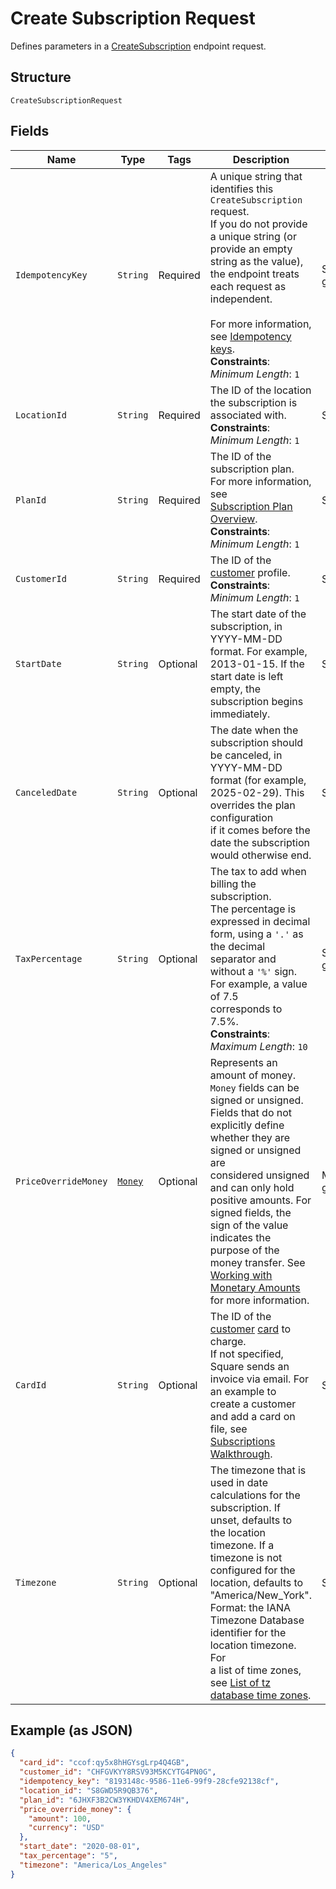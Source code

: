 
# Create Subscription Request

Defines parameters in a
[CreateSubscription](#endpoint-subscriptions-createsubscription) endpoint request.

## Structure

`CreateSubscriptionRequest`

## Fields

| Name | Type | Tags | Description | Getter |
|  --- | --- | --- | --- | --- |
| `IdempotencyKey` | `String` | Required | A unique string that identifies this `CreateSubscription` request.<br>If you do not provide a unique string (or provide an empty string as the value),<br>the endpoint treats each request as independent.<br><br>For more information, see [Idempotency keys](https://developer.squareup.com/docs/working-with-apis/idempotency).<br>**Constraints**: *Minimum Length*: `1` | String getIdempotencyKey() |
| `LocationId` | `String` | Required | The ID of the location the subscription is associated with.<br>**Constraints**: *Minimum Length*: `1` | String getLocationId() |
| `PlanId` | `String` | Required | The ID of the subscription plan. For more information, see<br>[Subscription Plan Overview](https://developer.squareup.com/docs/subscriptions/overview).<br>**Constraints**: *Minimum Length*: `1` | String getPlanId() |
| `CustomerId` | `String` | Required | The ID of the [customer](#type-customer) profile.<br>**Constraints**: *Minimum Length*: `1` | String getCustomerId() |
| `StartDate` | `String` | Optional | The start date of the subscription, in YYYY-MM-DD format. For example,<br>2013-01-15. If the start date is left empty, the subscription begins<br>immediately. | String getStartDate() |
| `CanceledDate` | `String` | Optional | The date when the subscription should be canceled, in<br>YYYY-MM-DD format (for example, 2025-02-29). This overrides the plan configuration<br>if it comes before the date the subscription would otherwise end. | String getCanceledDate() |
| `TaxPercentage` | `String` | Optional | The tax to add when billing the subscription.<br>The percentage is expressed in decimal form, using a `'.'` as the decimal<br>separator and without a `'%'` sign. For example, a value of 7.5<br>corresponds to 7.5%.<br>**Constraints**: *Maximum Length*: `10` | String getTaxPercentage() |
| `PriceOverrideMoney` | [`Money`](/doc/models/money.md) | Optional | Represents an amount of money. `Money` fields can be signed or unsigned.<br>Fields that do not explicitly define whether they are signed or unsigned are<br>considered unsigned and can only hold positive amounts. For signed fields, the<br>sign of the value indicates the purpose of the money transfer. See<br>[Working with Monetary Amounts](https://developer.squareup.com/docs/build-basics/working-with-monetary-amounts)<br>for more information. | Money getPriceOverrideMoney() |
| `CardId` | `String` | Optional | The ID of the [customer](#type-customer) [card](#type-card) to charge.<br>If not specified, Square sends an invoice via email. For an example to<br>create a customer and add a card on file, see [Subscriptions Walkthrough](https://developer.squareup.com/docs/subscriptions-api/walkthrough). | String getCardId() |
| `Timezone` | `String` | Optional | The timezone that is used in date calculations for the subscription. If unset, defaults to<br>the location timezone. If a timezone is not configured for the location, defaults to "America/New_York".<br>Format: the IANA Timezone Database identifier for the location timezone. For<br>a list of time zones, see [List of tz database time zones](https://en.wikipedia.org/wiki/List_of_tz_database_time_zones). | String getTimezone() |

## Example (as JSON)

```json
{
  "card_id": "ccof:qy5x8hHGYsgLrp4Q4GB",
  "customer_id": "CHFGVKYY8RSV93M5KCYTG4PN0G",
  "idempotency_key": "8193148c-9586-11e6-99f9-28cfe92138cf",
  "location_id": "S8GWD5R9QB376",
  "plan_id": "6JHXF3B2CW3YKHDV4XEM674H",
  "price_override_money": {
    "amount": 100,
    "currency": "USD"
  },
  "start_date": "2020-08-01",
  "tax_percentage": "5",
  "timezone": "America/Los_Angeles"
}
```


